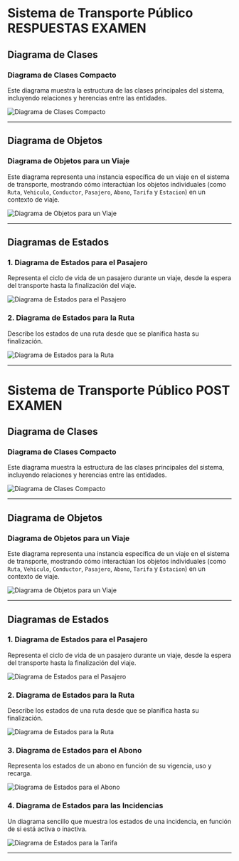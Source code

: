 # Sistema de Transporte Público RESPUESTAS EXAMEN


## Diagrama de Clases

### Diagrama de Clases Compacto
Este diagrama muestra la estructura de las clases principales del sistema, incluyendo relaciones y herencias entre las entidades.

![Diagrama de Clases Compacto](./images/Examen/iteracionExamenDiagramaClases.svg)

---

## Diagrama de Objetos

### Diagrama de Objetos para un Viaje
Este diagrama representa una instancia específica de un viaje en el sistema de transporte, mostrando cómo interactúan los objetos individuales (como `Ruta`, `Vehiculo`, `Conductor`, `Pasajero`, `Abono`, `Tarifa` y `Estacion`) en un contexto de viaje.

![Diagrama de Objetos para un Viaje](./images/Examen/iteracionExamenDiagramaObjetos.svg)

---

## Diagramas de Estados

### 1. Diagrama de Estados para el Pasajero
Representa el ciclo de vida de un pasajero durante un viaje, desde la espera del transporte hasta la finalización del viaje.

![Diagrama de Estados para el Pasajero](./images/Examen/iteracionExamenEstadosPasajero.svg)

### 2. Diagrama de Estados para la Ruta
Describe los estados de una ruta desde que se planifica hasta su finalización.

![Diagrama de Estados para la Ruta](./images/Examen/IteracionExamenEstadosRuta.svg)


---

# Sistema de Transporte Público POST EXAMEN


## Diagrama de Clases

### Diagrama de Clases Compacto
Este diagrama muestra la estructura de las clases principales del sistema, incluyendo relaciones y herencias entre las entidades.

![Diagrama de Clases Compacto](./images/PostExamen/iteracionPostExamenDiagramaClases.svg)

---

## Diagrama de Objetos

### Diagrama de Objetos para un Viaje
Este diagrama representa una instancia específica de un viaje en el sistema de transporte, mostrando cómo interactúan los objetos individuales (como `Ruta`, `Vehiculo`, `Conductor`, `Pasajero`, `Abono`, `Tarifa` y `Estacion`) en un contexto de viaje.

![Diagrama de Objetos para un Viaje](./images/PostExamen/IteracionPostExamenDiagramaObjetos.svg)

---

## Diagramas de Estados

### 1. Diagrama de Estados para el Pasajero
Representa el ciclo de vida de un pasajero durante un viaje, desde la espera del transporte hasta la finalización del viaje.

![Diagrama de Estados para el Pasajero](./images/PostExamen/IteracionPostExamenEstadosPasajero.svg)

### 2. Diagrama de Estados para la Ruta
Describe los estados de una ruta desde que se planifica hasta su finalización.

![Diagrama de Estados para la Ruta](./images/PostExamen/IteracionPostExamenEstadosRuta.svg)

### 3. Diagrama de Estados para el Abono
Representa los estados de un abono en función de su vigencia, uso y recarga.

![Diagrama de Estados para el Abono](./images/PostExamen/IteracionPostExamenEstadosAbono.svg/)

### 4. Diagrama de Estados para las Incidencias
Un diagrama sencillo que muestra los estados de una incidencia, en función de si está activa o inactiva.

![Diagrama de Estados para la Tarifa](./images/PostExamen/IteracionPostExamenEstadosIncidencia.svg)

---
